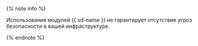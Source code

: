 {% note info %}

Использование модулей {{ sd-name }} не гарантирует отсутствие угроз безопасности в вашей инфраструктуре.

{% endnote %}